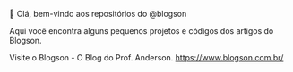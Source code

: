 👋 Olá, bem-vindo aos repositórios do @blogson

Aqui você encontra alguns pequenos projetos e códigos dos artigos do Blogson.

Visite o Blogson - O Blog do Prof. Anderson.
https://www.blogson.com.br/ 

<!---
blogson/blogson is a ✨ special ✨ repository because its `README.md` (this file) appears on your GitHub profile.
You can click the Preview link to take a look at your changes.
--->
